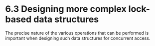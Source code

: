 # 6.3 Designing more complex lock-based data structures

The precise nature of the various operations that can be performed is important when designing such data structures for concurrent access.